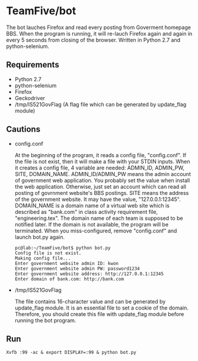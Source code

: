 # TeamFive/bot

The bot lauches Firefox and read every posting from Goverment homepage BBS. When the program is running, it will re-lauch Firefox again and again in every 5 seconds from closing of the browser.
Written in Python 2.7 and python-selenium.


## Requirements

- Python 2.7
- python-selenium
- Firefox
- Geckodriver
- /tmp/IS521GovFlag (A flag file which can be generated by update_flag module)


## Cautions

- config.conf

  At the beginning of the program, it reads a config file, "config.conf". If the file is not exist, then it will make a file with your STDIN inputs. When it creates a config file, 4 variable are needed: ADMIN\_ID, ADMIN\_PW, SITE, DOMAIN\_NAME. ADMIN\_ID/ADMIN\_PW means the admin account of government web application. You probably set the value when install the web application. Otherwise, just set an account which can read all posting of govrnment website's BBS postings. SITE means the address of the government website. It may have the value, "127.0.0.1:12345". DOMAIN\_NAME is a domain name of a virtual web site which is described as "bank.com" in class activity requirement file, "engineering.tex". The domain name of each team is supposed to be notified later. If the domain is not available, the program will be terminated. When you miss-configured, remove "config.conf" and launch bot.py again. 

	  pc@lab:~/TeamFive/bot$ python bot.py 
  	  Config file is not exist.
  	  Making config file...
  	  Enter government website admin ID: kwon
  	  Enter government website admin PW: password1234 
  	  Enter government website address: http://127.0.0.1:12345
  	  Enter domain of bank.com: http://bank.com


- /tmp/IS521GovFlag

  The file contains 16-character value and can be generated by update_flag module. It is an essential file to set a cookie of the domain. Therefore, you should create this file with update_flag module before running the bot program. 


## Run

	Xvfb :99 -ac & export DISPLAY=:99 & python bot.py

